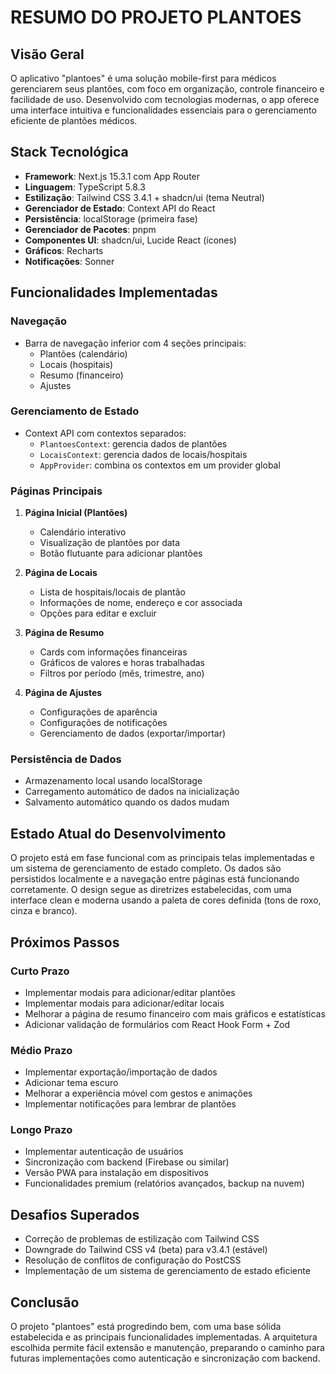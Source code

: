 # RESUMO DO PROJETO PLANTOES

## Visão Geral
O aplicativo "plantoes" é uma solução mobile-first para médicos gerenciarem seus plantões, com foco em organização, controle financeiro e facilidade de uso. Desenvolvido com tecnologias modernas, o app oferece uma interface intuitiva e funcionalidades essenciais para o gerenciamento eficiente de plantões médicos.

## Stack Tecnológica
- **Framework**: Next.js 15.3.1 com App Router
- **Linguagem**: TypeScript 5.8.3
- **Estilização**: Tailwind CSS 3.4.1 + shadcn/ui (tema Neutral)
- **Gerenciador de Estado**: Context API do React
- **Persistência**: localStorage (primeira fase)
- **Gerenciador de Pacotes**: pnpm
- **Componentes UI**: shadcn/ui, Lucide React (ícones)
- **Gráficos**: Recharts
- **Notificações**: Sonner

## Funcionalidades Implementadas

### Navegação
- Barra de navegação inferior com 4 seções principais:
  - Plantões (calendário)
  - Locais (hospitais)
  - Resumo (financeiro)
  - Ajustes

### Gerenciamento de Estado
- Context API com contextos separados:
  - `PlantoesContext`: gerencia dados de plantões
  - `LocaisContext`: gerencia dados de locais/hospitais
  - `AppProvider`: combina os contextos em um provider global

### Páginas Principais
1. **Página Inicial (Plantões)**
   - Calendário interativo
   - Visualização de plantões por data
   - Botão flutuante para adicionar plantões

2. **Página de Locais**
   - Lista de hospitais/locais de plantão
   - Informações de nome, endereço e cor associada
   - Opções para editar e excluir

3. **Página de Resumo**
   - Cards com informações financeiras
   - Gráficos de valores e horas trabalhadas
   - Filtros por período (mês, trimestre, ano)

4. **Página de Ajustes**
   - Configurações de aparência
   - Configurações de notificações
   - Gerenciamento de dados (exportar/importar)

### Persistência de Dados
- Armazenamento local usando localStorage
- Carregamento automático de dados na inicialização
- Salvamento automático quando os dados mudam

## Estado Atual do Desenvolvimento
O projeto está em fase funcional com as principais telas implementadas e um sistema de gerenciamento de estado completo. Os dados são persistidos localmente e a navegação entre páginas está funcionando corretamente. O design segue as diretrizes estabelecidas, com uma interface clean e moderna usando a paleta de cores definida (tons de roxo, cinza e branco).

## Próximos Passos

### Curto Prazo
- Implementar modais para adicionar/editar plantões
- Implementar modais para adicionar/editar locais
- Melhorar a página de resumo financeiro com mais gráficos e estatísticas
- Adicionar validação de formulários com React Hook Form + Zod

### Médio Prazo
- Implementar exportação/importação de dados
- Adicionar tema escuro
- Melhorar a experiência móvel com gestos e animações
- Implementar notificações para lembrar de plantões

### Longo Prazo
- Implementar autenticação de usuários
- Sincronização com backend (Firebase ou similar)
- Versão PWA para instalação em dispositivos
- Funcionalidades premium (relatórios avançados, backup na nuvem)

## Desafios Superados
- Correção de problemas de estilização com Tailwind CSS
- Downgrade do Tailwind CSS v4 (beta) para v3.4.1 (estável)
- Resolução de conflitos de configuração do PostCSS
- Implementação de um sistema de gerenciamento de estado eficiente

## Conclusão
O projeto "plantoes" está progredindo bem, com uma base sólida estabelecida e as principais funcionalidades implementadas. A arquitetura escolhida permite fácil extensão e manutenção, preparando o caminho para futuras implementações como autenticação e sincronização com backend.
